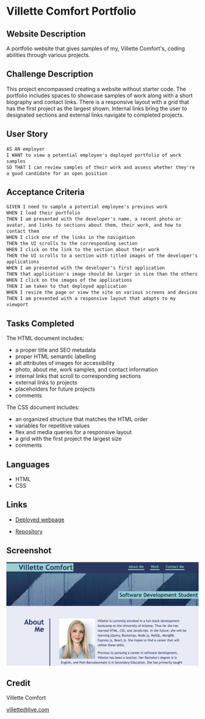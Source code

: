 # Villette Comfort Portfolio

## Website Description

A portfolio website that gives samples of my, Villette Comfort's, coding abilities through various projects.

## Challenge Description

This project encompassed creating a website without starter code.  The portfolio includes spaces to showcase samples of work along with a short biography and contact links. There is 
a responsive layout with a grid that has the first project as the largest shown. Internal links bring the user to designated sections and external links navigate to completed projects. 

## User Story

```
AS AN employer
I WANT to view a potential employee's deployed portfolio of work samples
SO THAT I can review samples of their work and assess whether they're a good candidate for an open position
```

## Acceptance Criteria 

```
GIVEN I need to sample a potential employee's previous work
WHEN I load their portfolio
THEN I am presented with the developer's name, a recent photo or avatar, and links to sections about them, their work, and how to contact them
WHEN I click one of the links in the navigation
THEN the UI scrolls to the corresponding section
WHEN I click on the link to the section about their work
THEN the UI scrolls to a section with titled images of the developer's applications
WHEN I am presented with the developer's first application
THEN that application's image should be larger in size than the others
WHEN I click on the images of the applications
THEN I am taken to that deployed application
WHEN I resize the page or view the site on various screens and devices
THEN I am presented with a responsive layout that adapts to my viewport
```

## Tasks Completed
The HTML document includes:
* a proper title and SEO metadata
* proper HTML semantic labelling
* alt attributes of images for accessibility
* photo, about me, work samples, and contact information
* internal links that scroll to corresponding sections
* external links to projects
* placeholders for future projects
* comments

The CSS document includes:
* an organized structure that matches the HTML order
* variables for repetitive values
* flex and media queries for a responsive layout
* a grid with the first project the largest size
* comments


## Languages
- HTML
- CSS

## Links
* [Deployed webpage](https://villettec.github.io/M2C-Villette_Comfort_Portfolio/)

* [Repository](https://github.com/villettec/M2C-Villette_Comfort_Portfolio/)

## Screenshot
![image](./assets/images/readme-screenshot.png)

## Credit
Villette Comfort

villette@live.com

